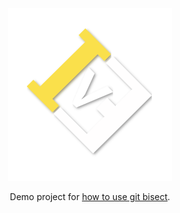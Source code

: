 <div align="center">

<img src="./assets/logo.png" />

Demo project for <a href="https://www.ivelin.me/how-to-use-git-bisect/">how to use git bisect</a>.


</div>